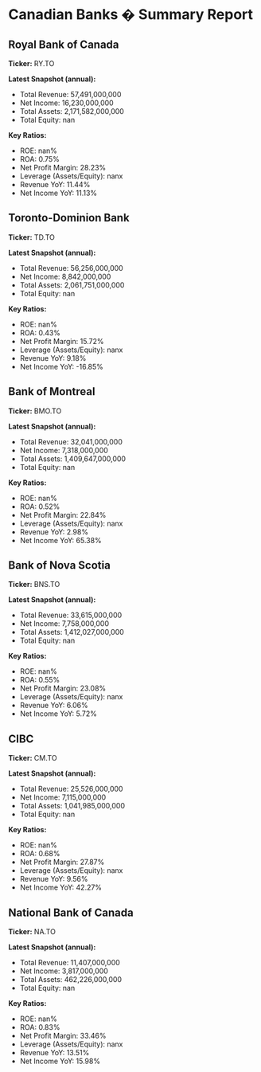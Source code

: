 # Canadian Banks � Summary Report


## Royal Bank of Canada
**Ticker:** RY.TO

**Latest Snapshot (annual):**

- Total Revenue: 57,491,000,000
- Net Income: 16,230,000,000
- Total Assets: 2,171,582,000,000
- Total Equity: nan

**Key Ratios:**

- ROE: nan%
- ROA: 0.75%
- Net Profit Margin: 28.23%
- Leverage (Assets/Equity): nanx
- Revenue YoY: 11.44%
- Net Income YoY: 11.13%


## Toronto-Dominion Bank
**Ticker:** TD.TO

**Latest Snapshot (annual):**

- Total Revenue: 56,256,000,000
- Net Income: 8,842,000,000
- Total Assets: 2,061,751,000,000
- Total Equity: nan

**Key Ratios:**

- ROE: nan%
- ROA: 0.43%
- Net Profit Margin: 15.72%
- Leverage (Assets/Equity): nanx
- Revenue YoY: 9.18%
- Net Income YoY: -16.85%


## Bank of Montreal
**Ticker:** BMO.TO

**Latest Snapshot (annual):**

- Total Revenue: 32,041,000,000
- Net Income: 7,318,000,000
- Total Assets: 1,409,647,000,000
- Total Equity: nan

**Key Ratios:**

- ROE: nan%
- ROA: 0.52%
- Net Profit Margin: 22.84%
- Leverage (Assets/Equity): nanx
- Revenue YoY: 2.98%
- Net Income YoY: 65.38%


## Bank of Nova Scotia
**Ticker:** BNS.TO

**Latest Snapshot (annual):**

- Total Revenue: 33,615,000,000
- Net Income: 7,758,000,000
- Total Assets: 1,412,027,000,000
- Total Equity: nan

**Key Ratios:**

- ROE: nan%
- ROA: 0.55%
- Net Profit Margin: 23.08%
- Leverage (Assets/Equity): nanx
- Revenue YoY: 6.06%
- Net Income YoY: 5.72%


## CIBC
**Ticker:** CM.TO

**Latest Snapshot (annual):**

- Total Revenue: 25,526,000,000
- Net Income: 7,115,000,000
- Total Assets: 1,041,985,000,000
- Total Equity: nan

**Key Ratios:**

- ROE: nan%
- ROA: 0.68%
- Net Profit Margin: 27.87%
- Leverage (Assets/Equity): nanx
- Revenue YoY: 9.56%
- Net Income YoY: 42.27%


## National Bank of Canada
**Ticker:** NA.TO

**Latest Snapshot (annual):**

- Total Revenue: 11,407,000,000
- Net Income: 3,817,000,000
- Total Assets: 462,226,000,000
- Total Equity: nan

**Key Ratios:**

- ROE: nan%
- ROA: 0.83%
- Net Profit Margin: 33.46%
- Leverage (Assets/Equity): nanx
- Revenue YoY: 13.51%
- Net Income YoY: 15.98%
